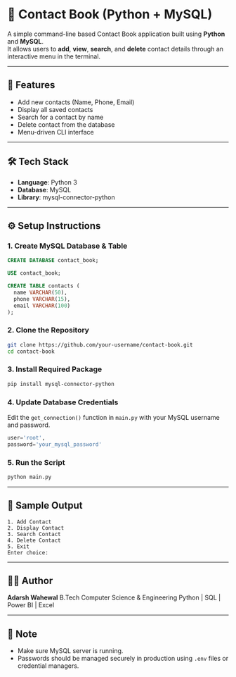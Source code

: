 # 📇 Contact Book (Python + MySQL)

A simple command-line based Contact Book application built using **Python** and **MySQL**.  
It allows users to **add**, **view**, **search**, and **delete** contact details through an interactive menu in the terminal.

---

## 🚀 Features

- Add new contacts (Name, Phone, Email)
- Display all saved contacts
- Search for a contact by name
- Delete contact from the database
- Menu-driven CLI interface

---

## 🛠️ Tech Stack

- **Language**: Python 3
- **Database**: MySQL
- **Library**: mysql-connector-python

---

## ⚙️ Setup Instructions

### 1. Create MySQL Database & Table

```sql
CREATE DATABASE contact_book;

USE contact_book;

CREATE TABLE contacts (
  name VARCHAR(50),
  phone VARCHAR(15),
  email VARCHAR(100)
);
````

### 2. Clone the Repository

```bash
git clone https://github.com/your-username/contact-book.git
cd contact-book
```

### 3. Install Required Package

```bash
pip install mysql-connector-python
```

### 4. Update Database Credentials

Edit the `get_connection()` function in `main.py` with your MySQL username and password.

```python
user='root',
password='your_mysql_password'
```

### 5. Run the Script

```bash
python main.py
```

---

## 🧪 Sample Output

```
1. Add Contact
2. Display Contact
3. Search Contact
4. Delete Contact
5. Exit
Enter choice:
```

---

## 👨‍💻 Author

**Adarsh Wahewal**
B.Tech Computer Science & Engineering
Python | SQL | Power BI | Excel

---

## 📌 Note

* Make sure MySQL server is running.
* Passwords should be managed securely in production using `.env` files or credential managers.




